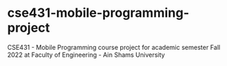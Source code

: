 # cse431-mobile-programming-project
CSE431 - Mobile Programming course project for academic semester Fall 2022 at Faculty of Engineering - Ain Shams University
